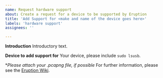 ```yaml
---
name: Request hardware support
about: Create a request for a device to be supported by Eruption
title: 'Add Support for <make and name of the device goes here>'
labels: 'hardware support'
assignees: ''

---
```


**Introduction**
Introductory text.

**Device to add support for**
Your device, please include `sudo lsusb`.

**Please attach your *.pcapng file, if possible**
For further information, please see the [Eruption Wiki](https://github.com/X3n0m0rph59/eruption/wiki).
